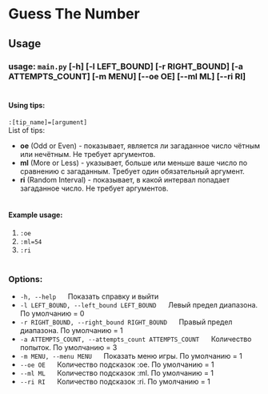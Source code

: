 # Guess The Number

## Usage

### usage: `main.py` [-h] [-l LEFT_BOUND] [-r RIGHT_BOUND] [-a ATTEMPTS_COUNT] [-m MENU] [--oe OE] [--ml ML] [--ri RI]<br><br>

#### Using tips:
`:[tip_name]=[argument]`<br>
List of tips:<br>
- **oe** (Odd or Even) - показывает, является ли загаданное число чётным или нечётным. Не требует аргументов.<br>
- **ml** (More or Less) - указывает, больше или меньше ваше число по сравнению с загаданным. Требует один обязательный аргумент.<br>
- **ri** (Random Interval) - показывает, в какой интервал попадает загаданное число. Не требует аргументов.<br><br>

#### Example usage:
1) `:oe`<br>
2) `:ml=54`<br>
3) `:ri`<br><br>

### Options:
- `-h, --help`  &nbsp;&nbsp;&nbsp;&nbsp;  Показать справку и выйти<br>
- `-l LEFT_BOUND, --left_bound LEFT_BOUND` &nbsp;&nbsp;&nbsp;&nbsp; Левый предел диапазона. По умолчанию = 0<br>
- `-r RIGHT_BOUND, --right_bound RIGHT_BOUND` &nbsp;&nbsp;&nbsp;&nbsp; Правый предел диапазона. По умолчанию = 1<br>
- `-a ATTEMPTS_COUNT, --attempts_count ATTEMPTS_COUNT` &nbsp;&nbsp;&nbsp;&nbsp; Количество попыток. По умолчанию = 3<br>
- `-m MENU, --menu MENU` &nbsp;&nbsp;&nbsp;&nbsp; Показать меню игры. По умолчанию = 1<br>
- `--oe OE` &nbsp;&nbsp;&nbsp;&nbsp; Количество подсказок :oe. По умолчанию = 1<br>
- `--ml ML` &nbsp;&nbsp;&nbsp;&nbsp; Количество подсказок :ml. По умолчанию = 1<br>
- `--ri RI` &nbsp;&nbsp;&nbsp;&nbsp; Количество подсказок :ri. По умолчанию = 1<br>

